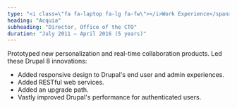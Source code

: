 ```yaml
---
type: "<i class=\"fa fa-laptop fa-lg fa-fw\"></i>Work Experience</span>"
heading: "Acquia"
subheading: "Director, Office of the CTO"
duration: "July 2011 – April 2016 (5 years)"
---
```

Prototyped new personalization and real-time collaboration products. Led these Drupal 8 innovations:

* Added responsive design to Drupal's end user and admin experiences.
* Added RESTful web services.
* Added an upgrade path.
* Vastly improved Drupal's performance for authenticated users.
